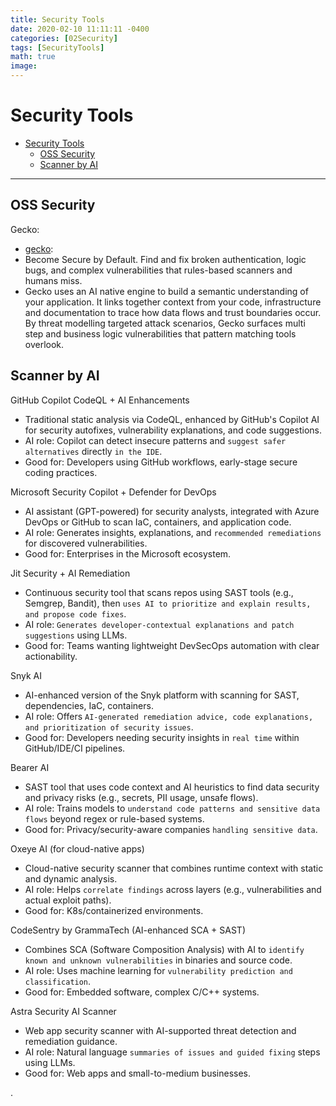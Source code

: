 ```yaml
---
title: Security Tools
date: 2020-02-10 11:11:11 -0400
categories: [02Security]
tags: [SecurityTools]
math: true
image:
---
```


# Security Tools

- [Security Tools](#security-tools)
  - [OSS Security](#oss-security)
  - [Scanner by AI](#scanner-by-ai)

---

## OSS Security

Gecko:
- [gecko](https://www.gecko.security):
- Become Secure by Default. Find and fix broken authentication, logic bugs, and complex vulnerabilities that rules-based scanners and humans miss.
- Gecko uses an AI native engine to build a semantic understanding of your application. It links together context from your code, infrastructure and documentation to trace how data flows and trust boundaries occur. By threat modelling targeted attack scenarios, Gecko surfaces multi step and business logic vulnerabilities that pattern matching tools overlook.

## Scanner by AI

GitHub Copilot CodeQL + AI Enhancements
- Traditional static analysis via CodeQL, enhanced by GitHub's Copilot AI for security autofixes, vulnerability explanations, and code suggestions.
- AI role: Copilot can detect insecure patterns and `suggest safer alternatives` directly `in the IDE`.
- Good for: Developers using GitHub workflows, early-stage secure coding practices.

Microsoft Security Copilot + Defender for DevOps
- AI assistant (GPT-powered) for security analysts, integrated with Azure DevOps or GitHub to scan IaC, containers, and application code.
- AI role: Generates insights, explanations, and `recommended remediations` for discovered vulnerabilities.
- Good for: Enterprises in the Microsoft ecosystem.

Jit Security + AI Remediation
- Continuous security tool that scans repos using SAST tools (e.g., Semgrep, Bandit), then `uses AI to prioritize and explain results, and propose code fixes`.
- AI role: `Generates developer-contextual explanations and patch suggestions` using LLMs.
- Good for: Teams wanting lightweight DevSecOps automation with clear actionability.

Snyk AI
- AI-enhanced version of the Snyk platform with scanning for SAST, dependencies, IaC, containers.
- AI role: Offers `AI-generated remediation advice, code explanations, and prioritization of security issues`.
- Good for: Developers needing security insights in `real time` within GitHub/IDE/CI pipelines.

Bearer AI
- SAST tool that uses code context and AI heuristics to find data security and privacy risks (e.g., secrets, PII usage, unsafe flows).
- AI role: Trains models to `understand code patterns and sensitive data flows` beyond regex or rule-based systems.
- Good for: Privacy/security-aware companies `handling sensitive data`.

Oxeye AI (for cloud-native apps)
- Cloud-native security scanner that combines runtime context with static and dynamic analysis.
- AI role: Helps `correlate findings` across layers (e.g., vulnerabilities and actual exploit paths).
- Good for: K8s/containerized environments.

CodeSentry by GrammaTech (AI-enhanced SCA + SAST)
- Combines SCA (Software Composition Analysis) with AI to `identify known and unknown vulnerabilities` in binaries and source code.
- AI role: Uses machine learning for `vulnerability prediction and classification`.
- Good for: Embedded software, complex C/C++ systems.

Astra Security AI Scanner
- Web app security scanner with AI-supported threat detection and remediation guidance.
- AI role: Natural language `summaries of issues and guided fixing` steps using LLMs.
- Good for: Web apps and small-to-medium businesses.


.
